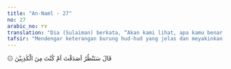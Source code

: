 ```yaml
---
title: "An-Naml - 27"
no: 27
arabic_no: ٢٧
translation: "Dia (Sulaiman) berkata, “Akan kami lihat, apa kamu benar, atau termasuk yang berdusta."
tafsir: "Mendengar keterangan burung hud-hud yang jelas dan meyakinkan itu, maka Nabi Sulaiman menangguhkan hukuman yang telah diancamkan kepada burung itu. Nabi Sulaiman kemudian berkata, \"Hai burung hud-hud, kami telah mendengar semua keteranganmu dan memperhatikannya. Namun demikian, kami tetap akan menguji kamu, apakah keterangan yang kamu berikan itu benar atau dusta?\""
---
```


۞ قَالَ سَنَنْظُرُ اَصَدَقْتَ اَمْ كُنْتَ مِنَ الْكٰذِبِيْنَ 
